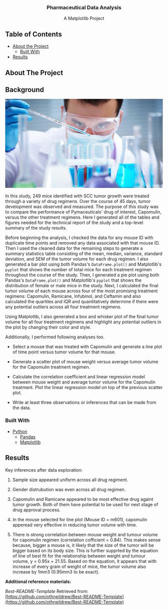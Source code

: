 
<p align="center">
  <h3 align="center">Pharmaceutical Data Analysis</h3>
  <p align="center">
    A Matplotlib Project
    <br />
  </p>
</p>


<!-- TABLE OF CONTENTS -->
## Table of Contents

* [About the Project](#about-the-project)
  * [Built With](#built-with)
* [Results](#results)


<!-- ABOUT THE PROJECT -->
## About The Project
## Background

![Laboratory](Images/Laboratory.jpg)

In this study, 249 mice identified with SCC tumor growth were treated through a variety of drug regimens. Over the course of 45 days, tumor development was observed and measured. The purpose of this study was to compare the performance of Pymaceuticals' drug of interest, Capomulin, versus the other treatment regimens. Here I generated all of the tables and figures needed for the technical report of the study and a top-level summary of the study results.

Before beginning the analysis, I checked the data for any mouse ID with duplicate time points and removed any data associated with that mouse ID. Then I used the cleaned data for the remaining steps to generate a summary statistics table consisting of the mean, median, variance, standard deviation, and SEM of the tumor volume for each drug regimen. I also generated a bar plot using both Pandas's `DataFrame.plot()` and Matplotlib's `pyplot` that shows  the number of total mice for each treatment regimen throughout the course of the study. Then, I generated a pie plot using both Pandas's `DataFrame.plot()` and Matplotlib's `pyplot` that shows the distribution of female or male mice in the study. Next, I calculated the final tumor volume of each mouse across four of the most promising treatment regimens: Capomulin, Ramicane, Infubinol, and Ceftamin and also calculated the quartiles and IQR and quantitatively determine if there were any potential outliers across all four treatment regimens.

Using Matplotlib, I also generated a box and whisker plot of the final tumor volume for all four treatment regimens and highlight any potential outliers in the plot by changing their color and style.

Additionally, I performed following analyses too. 

* Select a mouse that was treated with Capomulin and generate a line plot of time point versus tumor volume for that mouse.

* Generate a scatter plot of mouse weight versus average tumor volume for the Capomulin treatment regimen.

* Calculate the correlation coefficient and linear regression model between mouse weight and average tumor volume for the Capomulin treatment. Plot the linear regression model on top of the previous scatter plot.

* Write at least three observations or inferences that can be made from the data. 

### Built With
* [Python](https://www.python.org/about/)
  * [Pandas](https://pandas.pydata.org/pandas-docs/stable/getting_started/index.html)
  * [Matplotlib](https://matplotlib.org/3.3.1/contents.html)


## Results
Key inferences after data exploration:

1. Sample size appeared uniform across all drug regiment.

2. Gender distrubution was even across all drug regimen.

3. Capomulin and Ramicane appeared to be most effective drug againt tumor growth. Both of them have potential to be used for next stage of drug approval process. 

4. In the mouse selected for line plot (Mouse ID = m601), capomulin apperead very effective in reducing tumor volume with time. 

5. There is strong correlation between mouse weight and tumour volume for capomulin regimen (correlation cofficient = 0.84). This makes sense because, bigger a mouse is, it likely that the size of the tumor will be bigger based on its body size. This is further supprted by the equation of line of best fit for the relationship between weight and tumour volume, y = 0.95x + 21.55. Based on the equation, it appears that with increase of every gram of weight of mice, the tumor volume also increase by 1mm3 (0.95mm3 to be exact).


**Additional reference materials:**

_Best-README-Template_ Retrieved from: [https://github.com/othneildrew/Best-README-Template](https://github.com/othneildrew/Best-README-Template)






